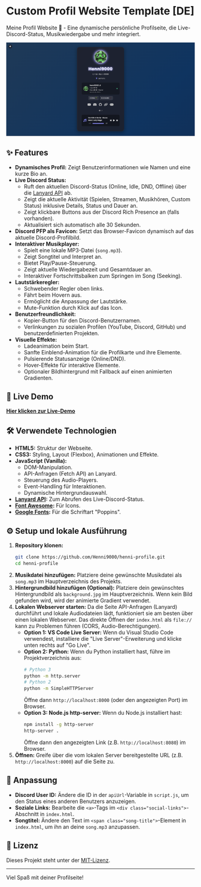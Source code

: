 # Custom Profil Website Template [DE]

Meine Profil Website 🚀 - Eine dynamische persönliche Profilseite, die Live-Discord-Status, Musikwiedergabe und mehr integriert.

![Screenshot oder GIF hier einfügen](preview.png)
<!-- Füge oben einen Screenshot oder ein GIF deiner Website ein und verlinke es ggf. zur Live-Demo -->

## ✨ Features

*   **Dynamisches Profil:** Zeigt Benutzerinformationen wie Namen und eine kurze Bio an.
*   **Live Discord Status:**
    *   Ruft den aktuellen Discord-Status (Online, Idle, DND, Offline) über die [Lanyard API](https://lanyard.rest/) ab.
    *   Zeigt die aktuelle Aktivität (Spielen, Streamen, Musikhören, Custom Status) inklusive Details, Status und Dauer an.
    *   Zeigt klickbare Buttons aus der Discord Rich Presence an (falls vorhanden).
    *   Aktualisiert sich automatisch alle 30 Sekunden.
*   **Discord PFP als Favicon:** Setzt das Browser-Favicon dynamisch auf das aktuelle Discord-Profilbild.
*   **Interaktiver Musikplayer:**
    *   Spielt eine lokale MP3-Datei (`song.mp3`).
    *   Zeigt Songtitel und Interpret an.
    *   Bietet Play/Pause-Steuerung.
    *   Zeigt aktuelle Wiedergabezeit und Gesamtdauer an.
    *   Interaktiver Fortschrittsbalken zum Springen im Song (Seeking).
*   **Lautstärkeregler:**
    *   Schwebender Regler oben links.
    *   Fährt beim Hovern aus.
    *   Ermöglicht die Anpassung der Lautstärke.
    *   Mute-Funktion durch Klick auf das Icon.
*   **Benutzerfreundlichkeit:**
    *   Kopier-Button für den Discord-Benutzernamen.
    *   Verlinkungen zu sozialen Profilen (YouTube, Discord, GitHub) und benutzerdefinierten Projekten.
*   **Visuelle Effekte:**
    *   Ladeanimation beim Start.
    *   Sanfte Einblend-Animation für die Profilkarte und ihre Elemente.
    *   Pulsierende Statusanzeige (Online/DND).
    *   Hover-Effekte für interaktive Elemente.
    *   Optionaler Bildhintergrund mit Fallback auf einen animierten Gradienten.

## 🚀 Live Demo

<!-- Füge hier den Link zu deiner Live-Website ein, z.B. auf Netlify oder GitHub Pages -->
[**Hier klicken zur Live-Demo**](https://henni9000.info.moinmeister3751.de/)

## 🛠️ Verwendete Technologien

*   **HTML5:** Struktur der Webseite.
*   **CSS3:** Styling, Layout (Flexbox), Animationen und Effekte.
*   **JavaScript (Vanilla):**
    *   DOM-Manipulation.
    *   API-Anfragen (Fetch API) an Lanyard.
    *   Steuerung des Audio-Players.
    *   Event-Handling für Interaktionen.
    *   Dynamische Hintergrundauswahl.
*   **[Lanyard API](https://lanyard.rest/):** Zum Abrufen des Live-Discord-Status.
*   **[Font Awesome](https://fontawesome.com/):** Für Icons.
*   **[Google Fonts](https://fonts.google.com/):** Für die Schriftart "Poppins".

## ⚙️ Setup und lokale Ausführung

1.  **Repository klonen:**
    ```bash
    git clone https://github.com/Henni9000/henni-profile.git
    cd henni-profile
    ```
2.  **Musikdatei hinzufügen:** Platziere deine gewünschte Musikdatei als `song.mp3` im Hauptverzeichnis des Projekts.
3.  **Hintergrundbild hinzufügen (Optional):** Platziere dein gewünschtes Hintergrundbild als `background.jpg` im Hauptverzeichnis. Wenn kein Bild gefunden wird, wird der animierte Gradient verwendet.
4.  **Lokalen Webserver starten:** Da die Seite API-Anfragen (Lanyard) durchführt und lokale Audiodateien lädt, funktioniert sie am besten über einen lokalen Webserver. Das direkte Öffnen der `index.html` als `file://` kann zu Problemen führen (CORS, Audio-Berechtigungen).
    *   **Option 1: VS Code Live Server:** Wenn du Visual Studio Code verwendest, installiere die "Live Server"-Erweiterung und klicke unten rechts auf "Go Live".
    *   **Option 2: Python:** Wenn du Python installiert hast, führe im Projektverzeichnis aus:
        ```bash
        # Python 3
        python -m http.server
        # Python 2
        python -m SimpleHTTPServer
        ```
        Öffne dann `http://localhost:8000` (oder den angezeigten Port) im Browser.
    *   **Option 3: Node.js http-server:** Wenn du Node.js installiert hast:
        ```bash
        npm install -g http-server
        http-server .
        ```
        Öffne dann den angezeigten Link (z.B. `http://localhost:8080`) im Browser.
5.  **Öffnen:** Greife über die vom lokalen Server bereitgestellte URL (z.B. `http://localhost:8000`) auf die Seite zu.

## 🔧 Anpassung

*   **Discord User ID:** Ändere die ID in der `apiUrl`-Variable in `script.js`, um den Status eines anderen Benutzers anzuzeigen.
*   **Soziale Links:** Bearbeite die `<a>`-Tags im `<div class="social-links">`-Abschnitt in `index.html`.
*   **Songtitel:** Ändere den Text im `<span class="song-title">`-Element in `index.html`, um ihn an deine `song.mp3` anzupassen.

## 📄 Lizenz

<!-- Wähle eine Lizenz, z.B. MIT. Füge einen Link zur Lizenzdatei hinzu, wenn du eine erstellst -->
Dieses Projekt steht unter der [MIT-Lizenz](LICENSE).

---

Viel Spaß mit deiner Profilseite!
